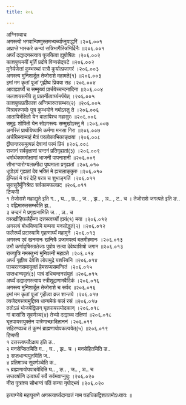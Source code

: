 ```yaml
---
title: २०६

---
```

अग्निरुवाच  
अगस्त्यो भगवान्विष्णुस्तमभ्यर्च्याप्नुयाद्धरिं ।२०६.००१  
अप्राप्ते भास्करे कन्यां सत्रिभागैस्त्रिभिर्दिनैः ॥२०६.००१  
अर्घ्यं दद्यादगस्त्याय पूजयित्वा ह्युपोषितः ।२०६.००२  
काशपुष्पमयीं मूर्तिं प्रदोषे विन्यसेद्घटे ॥२०६.००२  
मुनेर्यजेत्तां कुम्भस्थां रात्रौ कुर्यात्प्रजागरं ।२०६.००३  
अगस्त्य मुनिशार्दूल तेजोराशे महामते(१) ॥२०६.००३  
इमां मम कृतां पूजां गृह्णीष्व प्रियया सह ।२०६.००४  
आवाह्यार्घ्ये च सम्मुख्यं प्रार्चयेच्चन्दनादिना ॥२०६.००४  
जलाशयसमीपे तु प्रातर्नीत्वार्घ्यमर्पयेत् ।२०६.००५  
काशपुष्पप्रतीकाश अग्निमारुतसम्भव(२) ॥२०६.००५  
मित्रावरुणयोः पुत्र कुम्भयोने नमोऽस्तु ते ।२०६.००६  
आतापिर्भक्षितो येन वातापिश्च महासुरः ॥२०६.००६  
समुद्रः शोषितो येन सोऽगस्त्यः सम्मुखोऽस्तु मे ।२०६.००७  
अगस्तिं प्रार्थयिष्यामि कर्मणा मनसा गिरा ॥२०६.००७  
अर्चयिस्याम्यहं मैत्रं परलोकाभिकाङ्क्षया ।२०६.००८  
द्वीपान्तरसमुत्पन्नं देवानां परमं प्रियं ॥२०६.००८  
राजानं सर्ववृक्षाणां चन्दनं प्रतिगृह्यतां(३) ।२०६.००९  
धर्मार्थकाममोक्षाणां भाजनी पापनाशनी ॥२०६.००९  
सौभाग्यारोग्यलक्ष्मीदा पुष्पमाला प्रगृह्यतां ।२०६.०१०  
धूपोऽयं गृह्यतां देव भक्तिं मे ह्यचलाङ्कुरु ॥२०६.०१०  
ईप्सितं मे वरं देहि परत्र च शुभाङ्गतिं ।२०६.०११  
सुरासुरैर्मुनिश्रेष्ठ सर्वकामफलप्रद ॥२०६.०११  
टिप्पणी  
१ तेजोराशे महाद्युते इति ग.. , घ.. , छ.. , ज.. , झ.. , ञ.. , ट.. च । तेजोराशे जगत्पते इति ङ..  
२ वह्निमारुतसम्भवेति झ..  
३ चन्दनं मे प्रगृह्यनामिति ज.. , ञ.. च  
वस्त्रव्रीहिफलैर्हेम्ना दत्तस्त्वर्घ्यो ह्ययं(१) मया ।२०६.०१२  
अगस्त्यं बोधयिष्यामि यन्मया मनसोद्धृतं(२) ॥२०६.०१२  
फलैरर्घ्यं प्रदास्यामि गृहाणार्घ्यं महामुने ।२०६.०१३  
अगस्त्य एवं खनमानः खनित्रैः प्रजामपत्यं बलमीहमानः ।२०६.०१३  
उभौ कर्णावृषिरुग्रतेजाः पुपोष सत्या देवेष्वाशिषो जगाम ॥२०६.०१३  
राजपुत्रि नमस्तुभ्यं मुनिपत्नी महाव्रते ।२०६.०१४  
अर्घ्यं गृह्णीष्व देवेशि लोपामुद्रे यशस्विनि ॥२०६.०१४  
पञ्चरत्नसमायुक्तं हेमरूप्यसमन्वितं ।२०६.०१५  
सप्तधान्यवृतं(३) पात्रं दधिचन्दनसंयुतं ॥२०६.०१५  
अर्घ्यं दद्यादगस्त्याय स्त्रीशूद्राणामवैदिकं ।२०६.०१६  
अगस्त्य मुनिशार्दूल तेजोराशे च सर्वद ॥२०६.०१६  
इमां मम कृतां पूजां गृहीत्वा व्रज शान्तये ।२०६.०१७  
त्यजेदगस्त्र्यमुद्दिश्य धान्यमेकं फलं रसं ॥२०६.०१७  
ततोऽन्नं भोजयेद्विप्रान् घृतपायसमोदकान् ।२०६.०१८  
गां वासांसि सुवर्णञ्च(४) तेभ्यो दद्याच्च दक्षिणां ॥२०६.०१८  
घृतपायसयुक्तेन पात्रेणाच्छादिताननं ।२०६.०१९  
सहिरण्यञ्च तं कुम्भं ब्राह्मणायोपकल्पयेत्(५) ॥२०६.०१९  
टिप्पणी  
१ दत्तस्त्वर्घ्योऽक्षय इति ङ..  
२ मनसेप्सितमिति ग.. , घ.. , झ.. च । मनसेहितमिति ङ..  
३ सप्तधान्ययुतमिति ज..  
४ प्रतिमाञ्च सुवर्णञ्चेति क..  
५ ब्राह्मणायोपपादयेदिति घ.. , ङ.. , ज.. , ञ.. च  
सप्तवर्षाणि दत्वार्घ्यं सर्वे सर्वमवाप्नुयुः ।२०६.०२०  
नीरा पुत्रांश्च सौभाग्यं पतिं कन्या नृपोद्भवं ॥२०६.०२०  
  
इत्याग्नेये महापुराणे अगस्त्यार्घ्यदानव्रतं नाम षडधिकद्विशततमोऽध्यायः ॥
